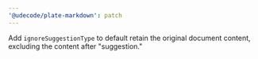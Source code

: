 ```yaml
---
'@udecode/plate-markdown': patch
---
```


Add `ignoreSuggestionType` to default retain the original document content, excluding the content after "suggestion."
